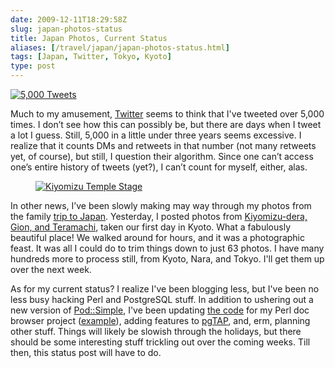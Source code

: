 ```yaml
--- 
date: 2009-12-11T18:29:58Z
slug: japan-photos-status
title: Japan Photos, Current Status
aliases: [/travel/japan/japan-photos-status.html]
tags: [Japan, Twitter, Tokyo, Kyoto]
type: post
---
```


<a href="https://twitter.com/theory/"><img src="/2009/12/japan-photos-status/5000_tweets.png" title="5,000 Tweets!? How can this possibly be?" alt="5,000 Tweets" class="left" /></a>

<p>Much to my amusement, <a href="https://twitter.com/theory/" title="Follow me on Twitter!">Twitter</a> seems to think that I've tweeted over 5,000 times. I don’t see how this can possibly be, but there are days when I tweet a lot I guess. Still, 5,000 in a little under three years seems excessive. I realize that it counts DMs and retweets in that number (not many retweets yet, of course), but still, I question their algorithm. Since one can’t access one’s entire history of tweets (yet?), I can’t count for myself, either, alas.</p>

<figure><a href="https://www.flickr.com/photos/theory/sets/72157622853441435/"><img src="https://farm3.static.flickr.com/2579/4175349157_8bc05dce12.jpg" alt="Kiyomizu Temple Stage" /></a></figure>

<p>In other news, I’ve been slowly making may way through my photos from the family <a href="https://www.flickr.com/photos/theory/collections/72157622739532091/" title="Photos from Tokyo and Kyoto">trip to Japan</a>. Yesterday, I posted photos from <a href="https://www.flickr.com/photos/theory/sets/72157622853441435/">Kiyomizu-dera, Gion, and Teramachi</a>, taken our first day in Kyoto. What a fabulously beautiful place! We walked around for hours, and it was a photographic feast. It was all I could do to trim things down to just 63 photos. I have many hundreds more to process still, from Kyoto, Nara, and Tokyo. I'll get them up over the next week.</p>

<p>As for my current status? I realize I've been blogging less, but I've been no less busy hacking Perl and PostgreSQL stuff. In addition to ushering out a new version of <a href="http://search.cpan.org/dist/Pod-Simple" title="Pod::Simple on CPAN">Pod::Simple</a>, I've been updating <a href="http://github.com/theory/pod-site" title="Pod::Site on GitHub">the code</a> for my Perl doc browser project (<a href="http://www.bricolagecms.org/docs/current/api" title="Bricolage Documentation Browser">example</a>), adding features to <a href="http://pgtap.projects.postgresql.org/">pgTAP</a>, and, erm, planning other stuff. Things will likely be slowish through the holidays, but there should be some interesting stuff trickling out over the coming weeks. Till then, this status post will have to do.</p>
